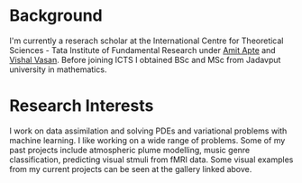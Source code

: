 # Background

I'm currently a reserach scholar at the International Centre for Theoretical Sciences - Tata Institute of Fundamental Research under [Amit Apte](https://www.iiserpune.ac.in/research/department/data-science/people/faculty/regular-faculty/amit-apte/359) and [Vishal Vasan](https://www.icts.res.in/people/vishal-vasan). Before joining ICTS I obtained BSc and MSc from Jadavput university in mathematics. 


# Research Interests
I work on data assimilation and solving PDEs and variational problems with machine learning. I like working on a wide range of problems. Some of my past projects include atmospheric plume modelling, music genre classification, predicting visual stmuli from fMRI data. Some visual examples from my current projects can be seen at the gallery linked above.





